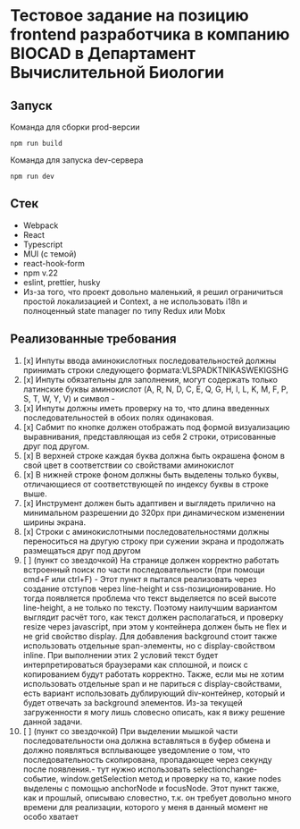 # Тестовое задание на позицию frontend разработчика в компанию BIOCAD в Департамент Вычислительной Биологии

## Запуск

Команда для сборки prod-версии
```
npm run build
```

Команда для запуска dev-сервера
```
npm run dev
```

## Стек

- Webpack
- React
- Typescript
- MUI (с темой)
- react-hook-form
- npm v.22
- eslint, prettier, husky
- Из-за того, что проект довольно маленький, я решил ограничиться простой локализацией и Context, а не использовать i18n и полноценный state manager по типу Redux или Mobx

## Реализованные требования

1. [x] Инпуты ввода аминокислотных последовательностей должны принимать строки следующего формата:VLSPADKTNIKASWEKIGSHG
2. [x] Инпуты обязательны для заполнения, могут содержать только латинские буквы аминокислот (A, R, N, D, C, E, Q, G, H, I, L, K, M, F, P, S, T, W, Y, V) и символ -
3. [x] Инпуты должны иметь проверку на то, что длина введенных последовательностей в обоих полях одинаковая.
4. [x] Сабмит по кнопке должен отображать под формой визуализацию выравнивания, представляющая из себя 2 строки, отрисованные друг под другом.
5. [x] В верхней строке каждая буква должна быть окрашена фоном в свой цвет в соответствии со свойствами аминокислот
6. [x] В нижней строке фоном должны быть выделены только буквы, отличающиеся от соответствующей по индексу буквы в строке выше.
7. [x] Инструмент должен быть адаптивен и выглядеть прилично на минимальном разрешении до 320px при динамическом изменении ширины экрана.
8. [x] Строки с аминокислотными последовательностями должны переноситься на другую строку при сужении экрана и продолжать размещаться друг под другом
9. [ ] (пункт со звездочкой) На странице должен корректно работать встроенный поиск по части последовательности (при помощи cmd+F или ctrl+F) - Этот пункт я пытался реализовать через создание отступов через line-height и css-позиционирование.
Но тогда появляется проблема что текст выделяется по всей высоте line-height, а не только по тексту. Поэтому наилучшим вариантом выглядит расчёт того, как текст должен располагаться, и проверку resize через javascript, при этом у контейнера должен быть не flex и не grid свойство display.
Для добавления background стоит также использовать отдельные span-элементы, но с display-свойством inline. При выполнении этих 2 условий текст будет интерпретироваться браузерами как сплошной, и поиск с копированием будут работать корректно.
Также, если мы не хотим использовать отдельные span и не париться с display-свойствами, есть вариант использовать дублирующий div-контейнер, который и будет отвечать за background элементов. Из-за текущей загруженности я могу лишь словесно описать, как я вижу решение данной задачи.
10. [ ] (пункт со звездочкой) При выделении мышкой части последовательности она должна вставляться в буфер обмена и должно появляться всплывающее уведомление о том, что последовательность скопирована, пропадающее через секунду после появления.- 
тут нужно использовать selectionchange-событие, window.getSelection метод и проверку на то, какие nodes выделены с помощью anchorNode и focusNode. Этот пункт также, как и прошлый, описываю словестно, т.к. он требует довольно много времени для реализации, которого у меня в данный момент не особо хватает